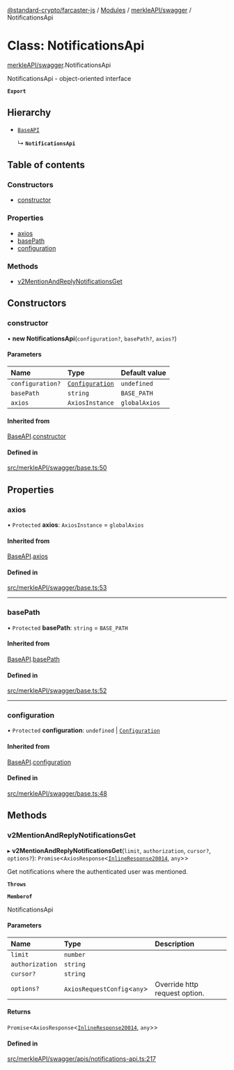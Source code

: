 [@standard-crypto/farcaster-js](../README.md) / [Modules](../modules.md) / [merkleAPI/swagger](../modules/merkleAPI_swagger.md) / NotificationsApi

# Class: NotificationsApi

[merkleAPI/swagger](../modules/merkleAPI_swagger.md).NotificationsApi

NotificationsApi - object-oriented interface

**`Export`**

## Hierarchy

- [`BaseAPI`](merkleAPI_swagger.BaseAPI.md)

  ↳ **`NotificationsApi`**

## Table of contents

### Constructors

- [constructor](merkleAPI_swagger.NotificationsApi.md#constructor)

### Properties

- [axios](merkleAPI_swagger.NotificationsApi.md#axios)
- [basePath](merkleAPI_swagger.NotificationsApi.md#basepath)
- [configuration](merkleAPI_swagger.NotificationsApi.md#configuration)

### Methods

- [v2MentionAndReplyNotificationsGet](merkleAPI_swagger.NotificationsApi.md#v2mentionandreplynotificationsget)

## Constructors

### constructor

• **new NotificationsApi**(`configuration?`, `basePath?`, `axios?`)

#### Parameters

| Name | Type | Default value |
| :------ | :------ | :------ |
| `configuration?` | [`Configuration`](merkleAPI_swagger.Configuration.md) | `undefined` |
| `basePath` | `string` | `BASE_PATH` |
| `axios` | `AxiosInstance` | `globalAxios` |

#### Inherited from

[BaseAPI](merkleAPI_swagger.BaseAPI.md).[constructor](merkleAPI_swagger.BaseAPI.md#constructor)

#### Defined in

[src/merkleAPI/swagger/base.ts:50](https://github.com/standard-crypto/farcaster-js/blob/main/src/merkleAPI/swagger/base.ts#L50)

## Properties

### axios

• `Protected` **axios**: `AxiosInstance` = `globalAxios`

#### Inherited from

[BaseAPI](merkleAPI_swagger.BaseAPI.md).[axios](merkleAPI_swagger.BaseAPI.md#axios)

#### Defined in

[src/merkleAPI/swagger/base.ts:53](https://github.com/standard-crypto/farcaster-js/blob/main/src/merkleAPI/swagger/base.ts#L53)

___

### basePath

• `Protected` **basePath**: `string` = `BASE_PATH`

#### Inherited from

[BaseAPI](merkleAPI_swagger.BaseAPI.md).[basePath](merkleAPI_swagger.BaseAPI.md#basepath)

#### Defined in

[src/merkleAPI/swagger/base.ts:52](https://github.com/standard-crypto/farcaster-js/blob/main/src/merkleAPI/swagger/base.ts#L52)

___

### configuration

• `Protected` **configuration**: `undefined` \| [`Configuration`](merkleAPI_swagger.Configuration.md)

#### Inherited from

[BaseAPI](merkleAPI_swagger.BaseAPI.md).[configuration](merkleAPI_swagger.BaseAPI.md#configuration)

#### Defined in

[src/merkleAPI/swagger/base.ts:48](https://github.com/standard-crypto/farcaster-js/blob/main/src/merkleAPI/swagger/base.ts#L48)

## Methods

### v2MentionAndReplyNotificationsGet

▸ **v2MentionAndReplyNotificationsGet**(`limit`, `authorization`, `cursor?`, `options?`): `Promise`<`AxiosResponse`<[`InlineResponse20014`](../interfaces/merkleAPI_swagger.InlineResponse20014.md), `any`\>\>

Get notifications where the authenticated user was mentioned.

**`Throws`**

**`Memberof`**

NotificationsApi

#### Parameters

| Name | Type | Description |
| :------ | :------ | :------ |
| `limit` | `number` |  |
| `authorization` | `string` |  |
| `cursor?` | `string` |  |
| `options?` | `AxiosRequestConfig`<`any`\> | Override http request option. |

#### Returns

`Promise`<`AxiosResponse`<[`InlineResponse20014`](../interfaces/merkleAPI_swagger.InlineResponse20014.md), `any`\>\>

#### Defined in

[src/merkleAPI/swagger/apis/notifications-api.ts:217](https://github.com/standard-crypto/farcaster-js/blob/main/src/merkleAPI/swagger/apis/notifications-api.ts#L217)
